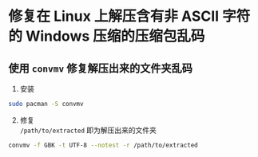 # 修复在 Linux 上解压含有非 ASCII 字符的 Windows 压缩的压缩包乱码

## 使用 `convmv` 修复解压出来的文件夹乱码
1. 安装
```sh
sudo pacman -S convmv
```

2. 修复 \
`/path/to/extracted` 即为解压出来的文件夹
```sh
convmv -f GBK -t UTF-8 --notest -r /path/to/extracted
```
